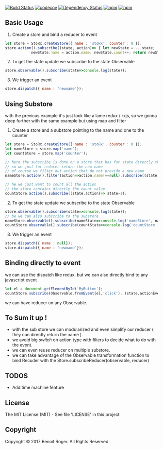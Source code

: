 [![Build Status](https://travis-ci.org/binig/stoRx.svg?branch=master)](https://travis-ci.org/binig/stoRx)
[![codecov](https://codecov.io/gh/binig/stoRx/branch/master/graph/badge.svg)](https://codecov.io/gh/binig/stoRx)
[![Dependency Status](https://gemnasium.com/badges/github.com/binig/stoRx.svg)](https://gemnasium.com/github.com/binig/stoRx)
[![npm](https://img.shields.io/npm/v/storx.svg)](https://www.npmjs.com/package/storx)
[![npm](https://img.shields.io/npm/dm/storx.svg)](https://www.npmjs.com/package/storx)


## Basic Usage
1) Create a store and bind a reducer to event
```js
let store = StoRx.createStore({ name : 'stoRx', counter : 0 });
store.action().subscribe((state, action)=> { let newState = ...state;
            newState.name = action.name; newState.count++; return newState; } );

```
2) To get the state update we subscribe to the state Observable
```js
store.observable().subscribe(state=>console.log(state));
```

3) We trigger an event
```js
store.dispatch({ name : 'newname'});
```

## Using Substore
with the previous example it's just look like a lame redux / rxjs, so we gonna deep further with the same example but using
map and filter
1) Create a store and a substore pointing to the name  and one to the counter
```js
let store = StoRx.createStore({ name : 'stoRx', counter : 0 });
let nameStore = store.map('name');
let countStore = store.map('counter');

// here the subscribe is done on a store that has for state directly the name
// so we just for reducer return the new name
// of course we filter out action that do not provide a new name
nameStore.action().filter(action=>action.name!==null).subscribe((state,action)=> action.name);

// he we just want to count all the action
// the state contains directly the count value
countStore.action().subscribe((state,action)=> state+1);

```
2) To get the state update we subscribe to the state Observable
```js
store.observable().subscribe(state=>console.log(state));
// be we can also subscribe to the substore
nameStore.observable().subscribe(nameState=>console.log('nameStore', nameState));
countStore.observable().subscribe(countState=>console.log('countStore', countState));
```
3) We trigger an event
```js
store.dispatch({ name : null});
store.dispatch({ name : 'newname'});
```
## Binding directly to event
we can use the dispatch like redux, but we can also directly bind to any javascript event
```js
let el = document.getElementById('MyButton');
countStore.subscribe(Observable.fromEvent(el,'click'), (state,actionEvent)=>state+1);
```
we can have reducer on any Observable.

## To Sum it up !
* with the sub store we can modularized and even simplify our reducer ( they can directly return the name ).
* we avoid big _switch_ on action type with filters to decide what to do with the event.
* we can even reuse reducer on multiple substore.
* we can take advantage of the Observable transformation function to bind Recuder with the Store.subscribeReducer(observable, reducer)

## TODOS 
* Add time machine feature

## License

The MIT License (MIT) - See file 'LICENSE' in this project

## Copyright

Copyright © 2017 Benoît Roger. All Rights Reserved.
